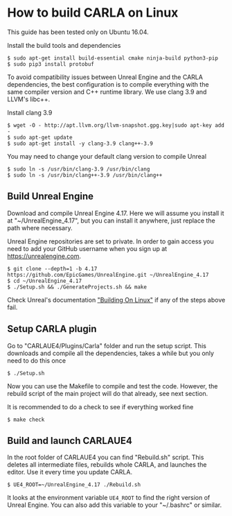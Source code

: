 How to build CARLA on Linux
===========================

This guide has been tested only on Ubuntu 16.04.

Install the build tools and dependencies

    $ sudo apt-get install build-essential cmake ninja-build python3-pip
    $ sudo pip3 install protobuf

To avoid compatibility issues between Unreal Engine and the CARLA dependencies,
the best configuration is to compile everything with the same compiler version
and C++ runtime library. We use clang 3.9 and LLVM's libc++.

Install clang 3.9

    $ wget -O - http://apt.llvm.org/llvm-snapshot.gpg.key|sudo apt-key add -
    $ sudo apt-get update
    $ sudo apt-get install -y clang-3.9 clang++-3.9

You may need to change your default clang version to compile Unreal

    $ sudo ln -s /usr/bin/clang-3.9 /usr/bin/clang
    $ sudo ln -s /usr/bin/clang++-3.9 /usr/bin/clang++

Build Unreal Engine
-------------------

Download and compile Unreal Engine 4.17. Here we will assume you install it at
"~/UnrealEngine_4.17", but you can install it anywhere, just replace the path
where necessary.

Unreal Engine repositories are set to private. In order to gain access you need
to add your GitHub username when you sign up at https://unrealengine.com.

    $ git clone --depth=1 -b 4.17 https://github.com/EpicGames/UnrealEngine.git ~/UnrealEngine_4.17
    $ cd ~/UnrealEngine_4.17
    $ ./Setup.sh && ./GenerateProjects.sh && make

Check Unreal's documentation
["Building On Linux"](https://wiki.unrealengine.com/Building_On_Linux) if any of
the steps above fail.

Setup CARLA plugin
------------------

Go to "CARLAUE4/Plugins/Carla" folder and run the setup script. This downloads
and compile all the dependencies, takes a while but you only need to do this
once

    $ ./Setup.sh

Now you can use the Makefile to compile and test the code. However, the rebuild
script of the main project will do that already, see next section.

It is recommended to do a check to see if everything worked fine

    $ make check

Build and launch CARLAUE4
-------------------------

In the root folder of CARLAUE4 you can find "Rebuild.sh" script. This deletes
all intermediate files, rebuilds whole CARLA, and launches the editor. Use it
every time you update CARLA.

    $ UE4_ROOT=~/UnrealEngine_4.17 ./Rebuild.sh

It looks at the environment variable `UE4_ROOT` to find the right version of
Unreal Engine. You can also add this variable to your "~/.bashrc" or similar.

